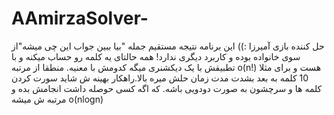 # AAmirzaSolver-
حل کننده بازی آمیرزا :))
این برنامه نتیجه مستقیم جمله "بیا ببین جواب این چی میشه"از سوی خانواده بوده و کاربرد دیگری ندارد!
همه حالتای یه کلمه رو حساب میکنه و با تطبیقش با یک دیکشنری میگه کدومش با معنیه.
منطقا از مرتبه
o(n!)
هست و برای مثلا 10 کلمه به بعد بشدت مدت زمان حلش میره بالا.راهکار بهینه ش شاید سورت کردن کلمه ها و سرچشون به صورت دودویی باشه. که اگه کسی حوصله داشت انجامش بده و مرتبه ش میشه 
o(nlogn)
